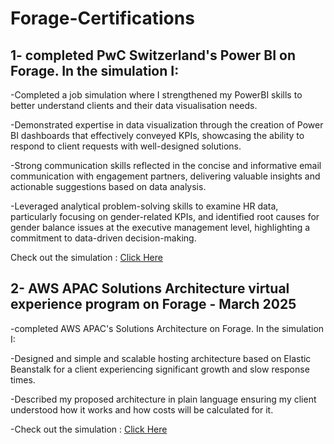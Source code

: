 # Forage-Certifications

## 1- completed PwC Switzerland's Power BI on Forage. In the simulation I:

-Completed a job simulation where I strengthened my PowerBI skills to better understand clients and their data visualisation needs.

-Demonstrated expertise in data visualization through the creation of Power BI dashboards that effectively conveyed KPIs, showcasing the ability to respond to client requests with well-designed solutions.

-Strong communication skills reflected in the concise and informative email communication with engagement partners, delivering valuable insights and actionable suggestions based on data analysis.

-Leveraged analytical problem-solving skills to examine HR data, particularly focusing on gender-related KPIs, and identified root causes for gender balance issues at the executive management level, highlighting a 
 commitment to data-driven decision-making.
 
Check out the simulation : [Click Here ](https://www.theforage.com/simulations/pwc-ch/power-bi-cqxg)

## 2- AWS APAC Solutions Architecture virtual experience program on Forage - March 2025

-completed AWS APAC's Solutions Architecture on Forage. In the simulation I:

-Designed and simple and scalable hosting architecture based on Elastic Beanstalk for a client experiencing significant growth and slow response times.

-Described my proposed architecture in plain language ensuring my client understood how it works and how costs will be calculated for it.

-Check out the simulation : [Click Here](https://www.theforage.com/simulations/aws-apac/solutions-architecture-ts4o)
